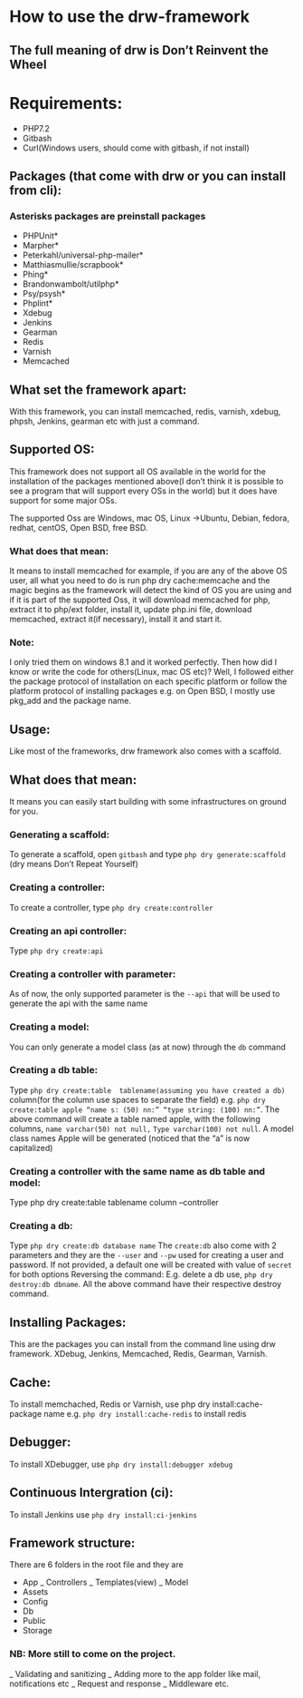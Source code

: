 # How to use the drw-framework
## The full meaning of drw is Don’t Reinvent the Wheel
# Requirements:
*	PHP7.2
*	Gitbash
*	Curl(Windows users, should come with gitbash, if not install)

## Packages (that come with drw or you can install from cli):
### Asterisks packages are preinstall packages 
*	PHPUnit*
*	Marpher*
*	Peterkahl/universal-php-mailer*
*	Matthiasmullie/scrapbook*
*	Phing*
*	Brandonwambolt/utilphp*
*	Psy/psysh*
*	Phplint*
*	Xdebug
*	Jenkins
*	Gearman
*	Redis
*	Varnish
*	Memcached

## What set the framework apart:
With this framework, you can install memcached, redis, varnish, xdebug, phpsh, Jenkins, gearman etc with just a command.
## Supported OS:
This framework does not support all OS available in the world for the installation of the packages mentioned above(I don’t think it is possible to see a program that will support every OSs in the world) but it does have support for some major OSs.

The supported Oss are Windows, mac OS, Linux ->Ubuntu, Debian, fedora, redhat, centOS, Open BSD, free BSD.
### What does that mean:
It means  to install memcached  for example, if you are any of the above OS user, all what you need to do is run php dry cache:memcache and the magic begins as the framework will detect the kind of OS you are using and if it is part of the supported Oss, it will download memcached for php, extract it to php/ext folder, install it, update php.ini file,  download memcached, extract it(if necessary), install it and start it.
### Note:
I only tried them on windows 8.1 and it worked perfectly. Then how did I know or write the code for others(Linux, mac OS etc)? Well, I followed either the package protocol of installation on each specific platform or follow the platform protocol of installing packages e.g. on Open BSD, I mostly use pkg_add and the package name. 
## Usage:
Like most of the frameworks, drw framework also comes with a scaffold. 
## What does that mean:
It means you can easily start building with some infrastructures on ground for you.
### Generating a scaffold:
To generate a scaffold, open `gitbash` and type `php dry generate:scaffold `(dry means Don’t Repeat Yourself)
### Creating a controller:
To create a controller, type `php dry create:controller`
### Creating an api controller:
Type `php dry create:api`
### Creating a controller with parameter:
As of now, the only supported parameter is the `--api` that will be used to generate the api with the same name
### Creating a model:
You can only generate a model class (as at now) through the `db` command
### Creating a db table:
Type `php dry create:table  tablename(assuming you have created a db)` column(for the column use spaces to separate the field)
e.g. `php dry create:table apple “name s: (50) nn:” “type string: (100) nn:”`.
The above command will create a table named apple, with the following columns, `name varchar(50) not null,`
`Type varchar(100) not null`.
A model class names Apple will be generated (noticed that the “a” is now capitalized)
### Creating a controller with the same name as db table and model:
Type php dry create:table tablename  column –controller
### Creating a db:
Type `php dry create:db database name`
The `create:db` also come with 2 parameters and they are the `--user` and `--pw` used for creating a user and password. If not provided, a default one will be created with value of `secret` for both options
Reversing the command:
E.g. delete a db use, `php dry destroy:db dbname`.
All the above command have their respective destroy command.

## Installing Packages:
This are the packages you can install from the command line using drw framework. XDebug, Jenkins, Memcached, Redis, Gearman, Varnish.

## Cache:
To install memchached, Redis or Varnish, use php dry install:cache-package name e.g. `php dry install:cache-redis` to install redis
## Debugger:
To install XDebugger, use `php dry install:debugger xdebug`
## Continuous Intergration (ci):
To install Jenkins use `php dry install:ci-jenkins`

## Framework structure:
There are 6 folders in the root file and they are
*	App
	_ Controllers
	_ Templates(view)
	_ Model
*	Assets
*	Config
*	Db
*	Public
*	Storage

### NB: More still to come on the project.
_ Validating and sanitizing
_ Adding more to the app folder like mail, notifications etc
_ Request and response
_ Middleware etc.
